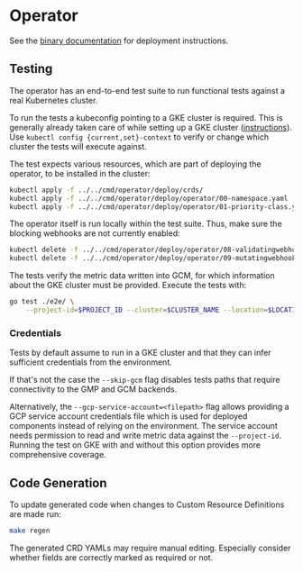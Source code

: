 # Operator

See the [binary documentation](../../cmd/operator/README.md) for deployment instructions.

## Testing

The operator has an end-to-end test suite to run functional tests against a real
Kubernetes cluster.

To run the tests a kubeconfig pointing to a GKE cluster is required. This is generally
already taken care of while setting up a GKE cluster
([instructions](https://cloud.google.com/kubernetes-engine/docs/how-to/creating-a-zonal-cluster)).
Use `kubectl config {current,set}-context` to verify or change which cluster the tests will
execute against.

The test expects various resources, which are part of deploying the operator, to be installed
in the cluster:

```bash
kubectl apply -f ../../cmd/operator/deploy/crds/
kubectl apply -f ../../cmd/operator/deploy/operator/00-namespace.yaml
kubectl apply -f ../../cmd/operator/deploy/operator/01-priority-class.yaml
```

The operator itself is run locally within the test suite. Thus, make sure the blocking
webhooks are not currently enabled:

```bash
kubectl delete -f ../../cmd/operator/deploy/operator/08-validatingwebhookconfiguration.yaml
kubectl delete -f ../../cmd/operator/deploy/operator/09-mutatingwebhookconfiguration.yaml
```

The tests verify the metric data written into GCM, for which information about the
GKE cluster must be provided. Execute the tests with:

```bash
go test ./e2e/ \
    --project-id=$PROJECT_ID --cluster=$CLUSTER_NAME --location=$LOCATION
```

### Credentials

Tests by default assume to run in a GKE cluster and that they can infer sufficient
credentials from the environment.

If that's not the case the `--skip-gcm` flag disables tests paths that require
connectivity to the GMP and GCM backends.

Alternatively, the `--gcp-service-account=<filepath>` flag allows providing a
GCP service account credentials file which is used for deployed components instead
of relying on the environment. The service account needs permission to read and write
metric data against the `--project-id`.
Running the test on GKE with and without this option provides more comprehensive
coverage.

## Code Generation

To update generated code when changes to Custom Resource Definitions are made run:

```bash
make regen
```

The generated CRD YAMLs may require manual editing. Especially consider whether fields
are correctly marked as required or not.
